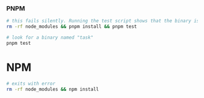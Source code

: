 ### PNPM

```bash
# this fails silently. Running the test script shows that the binary is not found
rm -rf node_modules && pnpm install && pnpm test

# look for a binary named "task"
pnpm test
```

# NPM

```bash
# exits with error
rm -rf node_modules && npm install
```
